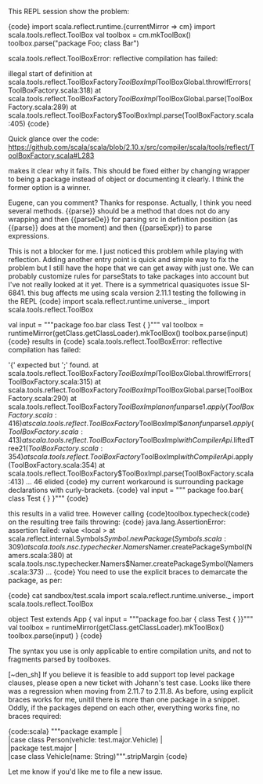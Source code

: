 This REPL session show the problem:

{code}
import scala.reflect.runtime.{currentMirror => cm}
import scala.tools.reflect.ToolBox
val toolbox = cm.mkToolBox()
toolbox.parse("package Foo; class Bar")

scala.tools.reflect.ToolBoxError: reflective compilation has failed: 

illegal start of definition
	at scala.tools.reflect.ToolBoxFactory$ToolBoxImpl$ToolBoxGlobal.throwIfErrors(ToolBoxFactory.scala:318)
	at scala.tools.reflect.ToolBoxFactory$ToolBoxImpl$ToolBoxGlobal.parse(ToolBoxFactory.scala:289)
	at scala.tools.reflect.ToolBoxFactory$ToolBoxImpl.parse(ToolBoxFactory.scala:405)
{code}

Quick glance over the code:
https://github.com/scala/scala/blob/2.10.x/src/compiler/scala/tools/reflect/ToolBoxFactory.scala#L283

makes it clear why it fails. This should be fixed either by changing wrapper to being a package instead of object or documenting it clearly. I think the former option is a winner.

Eugene, can you comment?
Thanks for response. Actually, I think you need several methods. {{parse}} should be a method that does not do any wrapping and then {{parseDe}} for parsing src in definition position (as {{parse}} does at the moment) and then {{parseExpr}} to parse expressions.

This is not a blocker for me. I just noticed this problem while playing with reflection.
Adding another entry point is quick and simple way to fix the problem but I still have the hope that we can get away with just one. We can probably customize rules for parseStats to take packages into account but I've not really looked at it yet. There is a symmetrical quasiquotes issue SI-6841.
this bug affects me using scala version 2.11.1
testing the following in the REPL 
{code}
import scala.reflect.runtime.universe._
import scala.tools.reflect.ToolBox

val input = """package foo.bar
class Test {
}"""
val toolbox = runtimeMirror(getClass.getClassLoader).mkToolBox()
toolbox.parse(input)
{code}
results in 
{code}
scala.tools.reflect.ToolBoxError: reflective compilation has failed:

'{' expected but ';' found.
  at scala.tools.reflect.ToolBoxFactory$ToolBoxImpl$ToolBoxGlobal.throwIfErrors(ToolBoxFactory.scala:315)
  at scala.tools.reflect.ToolBoxFactory$ToolBoxImpl$ToolBoxGlobal.parse(ToolBoxFactory.scala:290)
  at scala.tools.reflect.ToolBoxFactory$ToolBoxImpl$$anonfun$parse$1.apply(ToolBoxFactory.scala:416)
  at scala.tools.reflect.ToolBoxFactory$ToolBoxImpl$$anonfun$parse$1.apply(ToolBoxFactory.scala:413)
  at scala.tools.reflect.ToolBoxFactory$ToolBoxImpl$withCompilerApi$.liftedTree2$1(ToolBoxFactory.scala:354)
  at scala.tools.reflect.ToolBoxFactory$ToolBoxImpl$withCompilerApi$.apply(ToolBoxFactory.scala:354)
  at scala.tools.reflect.ToolBoxFactory$ToolBoxImpl.parse(ToolBoxFactory.scala:413)
  ... 46 elided
{code}
my current workaround is surrounding package declarations with curly-brackets. 
{code}
val input = """
package foo.bar{
  class Test {
  }
}"""
{code}

this results in a valid tree. However calling 
{code}toolbox.typecheck{code}
on the resulting tree fails throwing: 
{code}
java.lang.AssertionError: assertion failed: value <local <expression-owner>>
  at scala.reflect.internal.Symbols$Symbol.newPackage(Symbols.scala:309)
  at scala.tools.nsc.typechecker.Namers$Namer.createPackageSymbol(Namers.scala:380)
  at scala.tools.nsc.typechecker.Namers$Namer.createPackageSymbol(Namers.scala:373)
...
{code}
You need to use the explicit braces to demarcate the package, as per:

{code}
cat sandbox/test.scala
import scala.reflect.runtime.universe._
import scala.tools.reflect.ToolBox

object Test extends App {
  val input = """package foo.bar {
  class Test {
  }}"""
  val toolbox = runtimeMirror(getClass.getClassLoader).mkToolBox()
  toolbox.parse(input)
}
{code}

The syntax you use is only applicable to entire compilation units, and not to fragments parsed by toolboxes.

[~den_sh] If you believe it is feasible to add support top level package clauses, please open a new ticket with Johann's test case.
Looks like there was a regression when moving from 2.11.7 to  2.11.8. As before, using explicit braces works for me, unitil there is more than one package in a snippet. Oddly, if the packages depend on each other, everything works fine, no braces required: 


{code:scala}
"""package example
  |     
  |case class Person(vehicle: test.major.Vehicle)
  |     
  |package test.major
  |    
  |case class Vehicle(name: String)""".stripMargin
{code}

Let me know if you'd like me to file a new issue.
